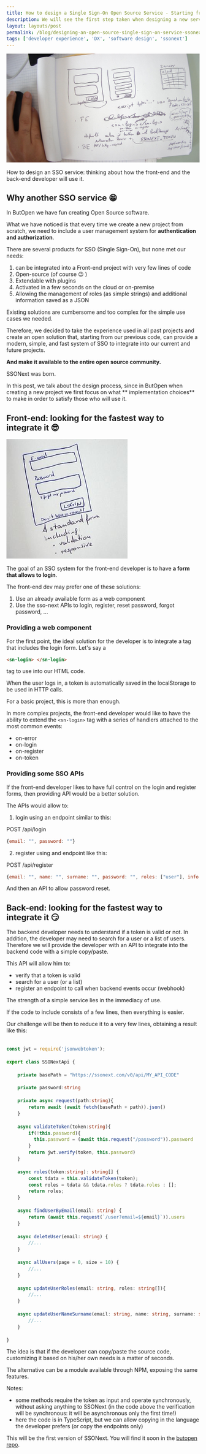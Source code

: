 ```yaml
---
title: How to design a Single Sign-On Open Source Service - Starting from People 
description: We will see the first step taken when designing a new service for developers. We will think about how developers will use it, what's the fastest way on the front-end, what the back-end will need 
layout: layouts/post 
permalink: /blog/designing-an-open-source-single-sign-on-service-ssonext/
tags: ['developer experience', 'DX', 'software design', 'ssonext']
---
```


![designing ssonext - a simple single sign on service](shot1.jpg)

How to design an SSO service: thinking about how the front-end and the back-end developer will use it.

## Why another SSO service 😁

In ButOpen we have fun creating Open Source software.

What we have noticed is that every time we create a new project from scratch, we need to include a user management
system for **authentication and authorization**.

There are several products for SSO (Single Sign-On), but none met our needs:

1) can be integrated into a Front-end project with very few lines of code
2) Open-source (of course 😉 )
3) Extendable with plugins
4) Activated in a few seconds on the cloud or on-premise
5) Allowing the management of roles (as simple strings) and additional information saved as a JSON

Existing solutions are cumbersome and too complex for the simple use cases we needed.

Therefore, we decided to take the experience used in all past projects and create an open solution that, starting from
our previous code, can provide a modern, simple, and fast system of SSO to integrate into our current and future
projects.

**And make it available to the entire open source community.**

SSONext was born.

In this post, we talk about the design process, since in ButOpen when creating a new project we first focus on what **
implementation choices** to make in order to satisfy those who will use it.

## Front-end: looking for the fastest way to integrate it 😎
![A login form to integrate into our HTML code](shot2.jpg)

The goal of an SSO system for the front-end developer is to have **a form that allows to login**. 

The front-end dev may prefer one of these solutions:
1) Use an already available form as a web component
2) Use the sso-next APIs to login, register, reset password, forgot password, ...

### Providing a web component 
For the first point, the ideal solution for the developer is to integrate a tag that includes the login form.
Let's say a 
``` html
<sn-login> </sn-login>
``` 
tag to use into our HTML code.


When the user logs in, a token is automatically saved in the localStorage to be used in HTTP calls.

For a basic project, this is more than enough. 

In more complex projects, the front-end developer would like to have 
the ability to extend the `<sn-login>` tag with a series of handlers attached to the most common events:
- on-error
- on-login
- on-register
- on-token

### Providing some SSO APIs

If the front-end developer likes to have full control on the login and register forms, then providing API would be 
a better solution.

The APIs would allow to:
1) login using an endpoint similar to this: 

POST /api/login 
```js
{email: "", password: ""}
```

2) register using and endpoint like this: 

POST /api/register 
```js
{email: "", name: "", surname: "", password: "", roles: ["user"], info: {...}}
```

And then an API to allow password reset.

## Back-end: looking for the fastest way to integrate it 😏

The backend developer needs to understand if a token is valid or not.
In addition, the developer may need to search for a user or a list of users.
Therefore we will provide the developer with an API to integrate into the backend code with a simple copy/paste.

This API will allow him to:
- verify that a token is valid
- search for a user (or a list)
- register an endpoint to call when backend events occur (webhook)

The strength of a simple service lies in the immediacy of use. 

If the code to include consists of a few lines, then everything is easier.

Our challenge will be then to reduce it to a very few lines, obtaining a result like this:

```typescript

const jwt = require('jsonwebtoken');

export class SSONextApi {
    
    private basePath = "https://ssonext.com/v0/api/MY_API_CODE"
    
    private password:string
    
    private async request(path:string){
        return await (await fetch(basePath + path)).json()
    }
    
    async validateToken(token:string){
        if(!this.password){
          this.password = (await this.request("/password")).password  
        }
        return jwt.verify(token, this.password)
    }

    async roles(token:string): string[] {
        const tdata = this.validateToken(token);
        const roles = tdata && tdata.roles ? tdata.roles : [];
        return roles;
    }

    async findUserByEmail(email: string) {
        return (await this.request(`/user?email=${email}`)).users
    }

    async deleteUser(email: string) {
        //...
    }

    async allUsers(page = 0, size = 10) {
        //...
    }
    
    async updateUserRoles(email: string, roles: string[]){
        //...
    }

    async updateUserNameSurname(email: string, name: string, surname: string) {
        //...
    }
    
}


```

The idea is that if the developer can copy/paste the source code, customizing it based on his/her own needs 
is a matter of seconds.

The alternative can be a module available through NPM, exposing the same features.

Notes: 
- some methods require the token as input and operate synchronously, without asking anything to SSONext 
(in the code above the verification will be synchronous: it will be asynchronous only the first time!)
- here the code is in TypeScript, but we can allow copying in the language the developer prefers (or copy the endpoints only)

This will be the first version of SSONext. You will find it soon in the [butopen repo](https://github.com/butopen).

